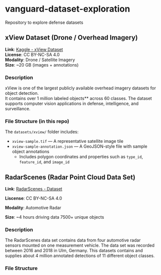 # vanguard-dataset-exploration
Repository to explore defense datasets

## xView Dataset (Drone / Overhead Imagery)
**Link**: [Kaggle - xView Dataset](https://www.kaggle.com/datasets/hassanmojab/xview-dataset)  
**License**: CC BY-NC-SA 4.0  
**Modality**: Drone / Satellite Imagery  
**Size**: ~20 GB (images + annotations)

### Description
xView is one of the largest publicly available overhead imagery datasets for object detection.  
It contains over 1 million labeled objects** across 60 classes.
The dataset supports computer vision applications in defense, intelligence, and surveillance.

### File Structure (in this repo)
The `datasets/xview/` folder includes:
- `xview-sample.tif` — A representative satellite image tile
- `xview-sample-annotation.json` — A GeoJSON-style file with sample object annotations
  - Includes polygon coordinates and properties such as `type_id`, `feature_id`, and `image_id`

## RadarScenes (Radar Point Cloud Data Set)
**Link**: [RadarScenes - Dataset](https://radar-scenes.com/dataset/about)

**Liscense**: CC BY-NC-SA 4.0	

**Modality**: Automotive Radar

**Size**: ~4 hours driving data 7500+ unique objects

### Description
The RadarScenes data set contains data from four automotive radar sensors mounted on one measurement vehicle. 
The data set was recorded between 2016 and 2018 in Ulm, Germany.
This datasets contains and supplies about 4 million annotated detections of 11 different object classes.

### File Structure

